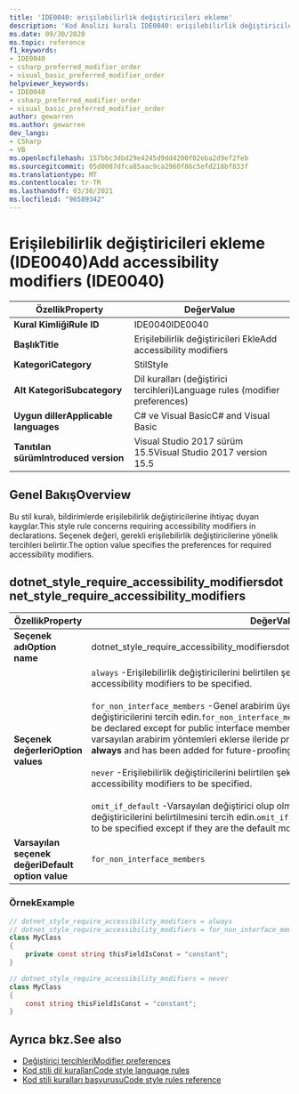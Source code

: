 ```yaml
---
title: 'IDE0040: erişilebilirlik değiştiricileri ekleme'
description: 'Kod Analizi kuralı IDE0040: erişilebilirlik değiştiricileri ekleme hakkında bilgi edinin'
ms.date: 09/30/2020
ms.topic: reference
f1_keywords:
- IDE0040
- csharp_preferred_modifier_order
- visual_basic_preferred_modifier_order
helpviewer_keywords:
- IDE0040
- csharp_preferred_modifier_order
- visual_basic_preferred_modifier_order
author: gewarren
ms.author: gewarren
dev_langs:
- CSharp
- VB
ms.openlocfilehash: 157bbc3dbd29e4245d9dd4200f02eba2d9ef2feb
ms.sourcegitcommit: 05d0087dfca85aac9ca2960f86c5efd218bf833f
ms.translationtype: MT
ms.contentlocale: tr-TR
ms.lasthandoff: 03/30/2021
ms.locfileid: "96589342"
---
```

# <a name="add-accessibility-modifiers-ide0040"></a><span data-ttu-id="ebfda-103">Erişilebilirlik değiştiricileri ekleme (IDE0040)</span><span class="sxs-lookup"><span data-stu-id="ebfda-103">Add accessibility modifiers (IDE0040)</span></span>

|<span data-ttu-id="ebfda-104">Özellik</span><span class="sxs-lookup"><span data-stu-id="ebfda-104">Property</span></span>|<span data-ttu-id="ebfda-105">Değer</span><span class="sxs-lookup"><span data-stu-id="ebfda-105">Value</span></span>|
|-|-|
| <span data-ttu-id="ebfda-106">**Kural Kimliği**</span><span class="sxs-lookup"><span data-stu-id="ebfda-106">**Rule ID**</span></span> | <span data-ttu-id="ebfda-107">IDE0040</span><span class="sxs-lookup"><span data-stu-id="ebfda-107">IDE0040</span></span> |
| <span data-ttu-id="ebfda-108">**Başlık**</span><span class="sxs-lookup"><span data-stu-id="ebfda-108">**Title**</span></span> | <span data-ttu-id="ebfda-109">Erişilebilirlik değiştiricileri Ekle</span><span class="sxs-lookup"><span data-stu-id="ebfda-109">Add accessibility modifiers</span></span> |
| <span data-ttu-id="ebfda-110">**Kategori**</span><span class="sxs-lookup"><span data-stu-id="ebfda-110">**Category**</span></span> | <span data-ttu-id="ebfda-111">Stil</span><span class="sxs-lookup"><span data-stu-id="ebfda-111">Style</span></span> |
| <span data-ttu-id="ebfda-112">**Alt Kategori**</span><span class="sxs-lookup"><span data-stu-id="ebfda-112">**Subcategory**</span></span> | <span data-ttu-id="ebfda-113">Dil kuralları (değiştirici tercihleri)</span><span class="sxs-lookup"><span data-stu-id="ebfda-113">Language rules (modifier preferences)</span></span> |
| <span data-ttu-id="ebfda-114">**Uygun diller**</span><span class="sxs-lookup"><span data-stu-id="ebfda-114">**Applicable languages**</span></span> | <span data-ttu-id="ebfda-115">C# ve Visual Basic</span><span class="sxs-lookup"><span data-stu-id="ebfda-115">C# and Visual Basic</span></span> |
| <span data-ttu-id="ebfda-116">**Tanıtılan sürüm**</span><span class="sxs-lookup"><span data-stu-id="ebfda-116">**Introduced version**</span></span> | <span data-ttu-id="ebfda-117">Visual Studio 2017 sürüm 15.5</span><span class="sxs-lookup"><span data-stu-id="ebfda-117">Visual Studio 2017 version 15.5</span></span> |

## <a name="overview"></a><span data-ttu-id="ebfda-118">Genel Bakış</span><span class="sxs-lookup"><span data-stu-id="ebfda-118">Overview</span></span>

<span data-ttu-id="ebfda-119">Bu stil kuralı, bildirimlerde erişilebilirlik değiştiricilerine ihtiyaç duyan kaygılar.</span><span class="sxs-lookup"><span data-stu-id="ebfda-119">This style rule concerns requiring accessibility modifiers in declarations.</span></span> <span data-ttu-id="ebfda-120">Seçenek değeri, gerekli erişilebilirlik değiştiricilerine yönelik tercihleri belirtir.</span><span class="sxs-lookup"><span data-stu-id="ebfda-120">The option value specifies the preferences for required accessibility modifiers.</span></span>

## <a name="dotnet_style_require_accessibility_modifiers"></a><span data-ttu-id="ebfda-121">dotnet_style_require_accessibility_modifiers</span><span class="sxs-lookup"><span data-stu-id="ebfda-121">dotnet_style_require_accessibility_modifiers</span></span>

|<span data-ttu-id="ebfda-122">Özellik</span><span class="sxs-lookup"><span data-stu-id="ebfda-122">Property</span></span>|<span data-ttu-id="ebfda-123">Değer</span><span class="sxs-lookup"><span data-stu-id="ebfda-123">Value</span></span>|
|-|-|
| <span data-ttu-id="ebfda-124">**Seçenek adı**</span><span class="sxs-lookup"><span data-stu-id="ebfda-124">**Option name**</span></span> | <span data-ttu-id="ebfda-125">dotnet_style_require_accessibility_modifiers</span><span class="sxs-lookup"><span data-stu-id="ebfda-125">dotnet_style_require_accessibility_modifiers</span></span>
| <span data-ttu-id="ebfda-126">**Seçenek değerleri**</span><span class="sxs-lookup"><span data-stu-id="ebfda-126">**Option values**</span></span> | <span data-ttu-id="ebfda-127">`always` -Erişilebilirlik değiştiricilerini belirtilen şekilde tercih edin.</span><span class="sxs-lookup"><span data-stu-id="ebfda-127">`always` - Prefer accessibility modifiers to be specified.</span></span><br /><br /><span data-ttu-id="ebfda-128">`for_non_interface_members` -Genel arabirim üyeleri dışında belirtilecek erişilebilirlik değiştiricilerini tercih edin.</span><span class="sxs-lookup"><span data-stu-id="ebfda-128">`for_non_interface_members` - Prefer accessibility modifiers to be declared except for public interface members.</span></span> <span data-ttu-id="ebfda-129">(Bu, **her zaman** ile aynıdır ve C# varsayılan arabirim yöntemleri eklerse ileride prova için eklenmiştir.)</span><span class="sxs-lookup"><span data-stu-id="ebfda-129">(This is the same as **always** and has been added for future-proofing if C# adds default interface methods.)</span></span><br /><br /><span data-ttu-id="ebfda-130">`never` -Erişilebilirlik değiştiricilerini belirtilen şekilde tercih etme.</span><span class="sxs-lookup"><span data-stu-id="ebfda-130">`never` - Do not prefer accessibility modifiers to be specified.</span></span><br /><br /><span data-ttu-id="ebfda-131">`omit_if_default` -Varsayılan değiştirici olup olmamaları dışında, erişilebilirlik değiştiricilerini belirtilmesini tercih edin.</span><span class="sxs-lookup"><span data-stu-id="ebfda-131">`omit_if_default` - Prefer accessibility modifiers to be specified except if they are the default modifier.</span></span> |
| <span data-ttu-id="ebfda-132">**Varsayılan seçenek değeri**</span><span class="sxs-lookup"><span data-stu-id="ebfda-132">**Default option value**</span></span> | `for_non_interface_members` |

### <a name="example"></a><span data-ttu-id="ebfda-133">Örnek</span><span class="sxs-lookup"><span data-stu-id="ebfda-133">Example</span></span>

```csharp
// dotnet_style_require_accessibility_modifiers = always
// dotnet_style_require_accessibility_modifiers = for_non_interface_members
class MyClass
{
    private const string thisFieldIsConst = "constant";
}

// dotnet_style_require_accessibility_modifiers = never
class MyClass
{
    const string thisFieldIsConst = "constant";
}
```

## <a name="see-also"></a><span data-ttu-id="ebfda-134">Ayrıca bkz.</span><span class="sxs-lookup"><span data-stu-id="ebfda-134">See also</span></span>

- [<span data-ttu-id="ebfda-135">Değiştirici tercihleri</span><span class="sxs-lookup"><span data-stu-id="ebfda-135">Modifier preferences</span></span>](modifier-preferences.md)
- [<span data-ttu-id="ebfda-136">Kod stili dil kuralları</span><span class="sxs-lookup"><span data-stu-id="ebfda-136">Code style language rules</span></span>](language-rules.md)
- [<span data-ttu-id="ebfda-137">Kod stili kuralları başvurusu</span><span class="sxs-lookup"><span data-stu-id="ebfda-137">Code style rules reference</span></span>](index.md)
